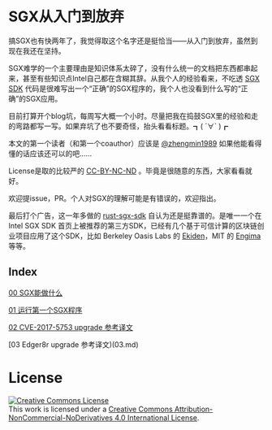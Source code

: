# SGX从入门到放弃

搞SGX也有快两年了，我觉得取这个名字还是挺恰当——从入门到放弃，虽然到现在我还在坚持。

SGX难学的一个主要理由是知识体系太碎了，没有什么统一的文档把东西都串起来，甚至有些知识点Intel自己都在含糊其辞。从我个人的经验看来，不吃透 [SGX SDK](https://github.com/intel/linux-sgx) 代码是很难写出一个“正确”的SGX程序的，我个人也没看到什么写的“正确”的SGX应用。

目前打算开个blog坑，每周写大概一个小时。尽量把我在捣鼓SGX里的经验和走的弯路都写一写。如果弃坑了也不要奇怪，抬头看看标题。┓( ´∀` )┏

本文的第一个读者（和第一个coauthor）应该是 [@zhengmin1989](https://github.com/zhengmin1989) 如果他能看得懂的话应该还可以的吧……

License是取的比较严的 [CC-BY-NC-ND](https://creativecommons.org/licenses/by-nc-nd/4.0/deed.zh) 。毕竟是很随意的东西，大家看看就好。

欢迎提issue，PR。个人对SGX的理解可能是有错误的，欢迎指出。

最后打个广告，这一年多做的 [rust-sgx-sdk](https://github.com/baidu/rust-sgx-sdk) 自认为还是挺靠谱的。是唯一一个在 Intel SGX SDK 首页上被推荐的第三方SDK，已经有几个基于可信计算的区块链创业项目应用了这个SDK，比如 Berkeley Oasis Labs 的 [Ekiden](https://arxiv.org/abs/1804.05141)，MIT 的 [Engima](https://github.com/enigmampc/enigma-core) 等等。

## Index

[00 SGX能做什么](00.md)

[01 运行第一个SGX程序](01.md)

[02 CVE-2017-5753 upgrade 参考译文](02.md)

[03 Edger8r upgrade 参考译文)(03.md)

# License
<a rel="license" href="http://creativecommons.org/licenses/by-nc-nd/4.0/"><img alt="Creative Commons License" style="border-width:0" src="https://i.creativecommons.org/l/by-nc-nd/4.0/88x31.png" /></a><br />This work is licensed under a <a rel="license" href="http://creativecommons.org/licenses/by-nc-nd/4.0/">Creative Commons Attribution-NonCommercial-NoDerivatives 4.0 International License</a>.

